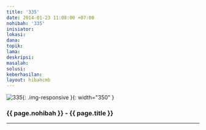 ```yaml
---
title: '335'
date: 2014-01-23 11:08:00 +07:00
nohibah: '335'
inisiator:
lokasi:
dana:
topik:
lama:
deskripsi:
masalah:
solusi:
keberhasilan:
layout: hibahcmb
---
```


![335](/static/img/hibahcmb/335.png){: .img-responsive }{: width="350" }

### {{ page.nohibah }} - {{ page.title }}

---
